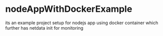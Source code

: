 # nodeAppWithDockerExample
its an example project setup for nodejs app using docker container which further has netdata init for monitoring

